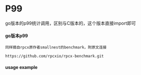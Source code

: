 # P99
go版本的p99统计调用，区别与C版本的，这个版本直接import即可

#### go版本p99
```
同样摘自rpcx原作者smallnest的benchmark，附原文连接

https://github.com/rpcxio/rpcx-benchmark.git
```

#### usage example
```
```
